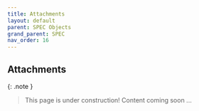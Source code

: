 ```yaml
---
title: Attachments
layout: default
parent: SPEC Objects
grand_parent: SPEC
nav_order: 16
---
```


## Attachments

{: .note }
> This page is under construction! 
> Content coming soon ...